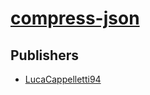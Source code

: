 # [compress-json](https://pypi.org/project/compress-json)



## Publishers
- [LucaCappelletti94](https://pypi.org/user/LucaCappelletti94)

